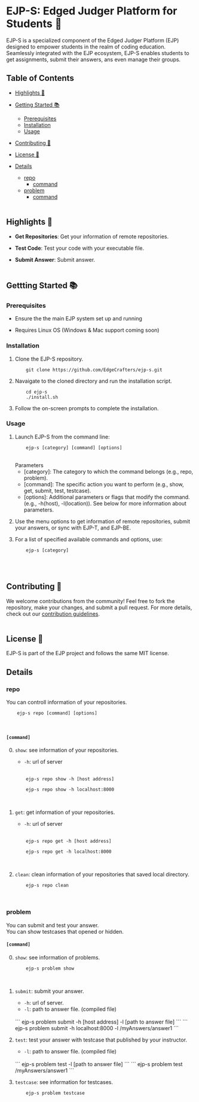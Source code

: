 # EJP-S: Edged Judger Platform for Students 🌱
EJP-S is a specialized component of the Edged Judger Platform (EJP) designed to empower students in the realm of coding education. Seamlessly integrated with the EJP ecosystem, EJP-S enables students to get assignments, submit their answers, ans even manage their groups.

## Table of Contents

- [Highlights 🌟](#Highlights-)

- [Getting Started 📚](#Gettting-started-)
    - [Prerequisites](#Prerequisites)
    - [Installation](#Installation)
    - [Usage](#Usage)

- [Contributing 🤝](#Contributing-)

- [License 📄](#License-)

- [Details](#Details)
    - [repo](#repo)
        - [command](#command)
    - [problem](#problem)
        - [command](#command-1) <br/><br/>


## Highlights 🌟

- **Get Repositories**: Get your information of remote repositories.

- **Test Code**: Test your code with your executable file.

- **Submit Answer**: Submit answer. <br/><br/>

## Gettting Started 📚

### Prerequisites

- Ensure the the main EJP system set up and running

- Requires Linux OS (Windows & Mac support coming soon)

### Installation 

1. Clone the EJP-S repository.
    ```
        git clone https://github.com/EdgeCrafters/ejp-s.git
    ```

2. Navaigate to the cloned directory and run the installation script.
    ```
        cd ejp-s
        ./install.sh
    ```

3. Follow the on-screen prompts to complete the installation.

### Usage

1. Launch EJP-S from the command line:
    ```
        ejp-s [category] [command] [options]
    ```
    <br/>
    Parameters

    - [category]: The category to which the command belongs (e.g., repo, problem).
    - [command]: The specific action you want to perform (e.g., show, get, submit, test, testcase).
    - [options]: Additional parameters or flags that modify the command. (e.g., -h(host), -l(location)). See below for more information about parameters.

2. Use the menu options to get information of remote repositories, submit your answers, or sync with EJP-T, and EJP-BE.

3. For a list of specified available commands and options, use:
    ```
        ejp-s [category]
    ```
<br/><br/>

## Contributing 🤝

We welcome contributions from the community! Feel free to fork the repository, make your changes, and submit a pull request. For more details, check out our [contribution guidelines](#).
<br/><br/>

## License 📄

EJP-S is part of the EJP project and follows the same MIT license.

## Details

### repo

You can controll information of your repositories.
    
```
    ejp-s repo [command] [options]
```
<br/>

#### ```[command]```

0. ```show```: see information of your repositories.
    <br/>
    - ```-h```: url of server
    <br/>

    ```
        ejp-s repo show -h [host address]
    ```
    ```
        ejp-s repo show -h localhost:8000
    ```
    <br/>

1. ```get```: get information of your repositories. 
    <br/>
    - ```-h```: url of server
    <br/>

    ```
        ejp-s repo get -h [host address]
    ```
    ```
        ejp-s repo get -h localhost:8000
    ```
    <br/>

2. ```clean```: clean information of your repositories that saved local directory.
    <br/>
    ```
        ejp-s repo clean
    ```
    <br/>

### problem

You can submit and test your answer.<br/>
You can show testcases that opened or hidden.

#### ```[command]```

0. ```show```: see information of problems.
    <br/>
    ```
        ejp-s problem show
    ```
    <br/>

1. ```submit```: submit your answer. 
    <br/>
    - ```-h```: url of server.
    - ```-l```: path to answer file. (compiled file)
    <br/>
    ```
        ejp-s problem submit -h [host address] -l [path to answer file]
    ```
    ```
        ejp-s problem submit -h localhost:8000 -l /myAnswers/answer1
    ```
    <br/>

2. ```test```: test your answer with testcase that published by your instructor.
    <br/>
    - ```-l```: path to answer file. (compiled file)
    <br/>
    ```
        ejp-s problem test -l [path to answer file]
    ```
    ```
        ejp-s problem test /myAnswers/answer1
    ```
    <br/>

3. ```testcase```: see information for testcases.
    <br/>
    ```
        ejp-s problem testcase
    ``` 
    <br>